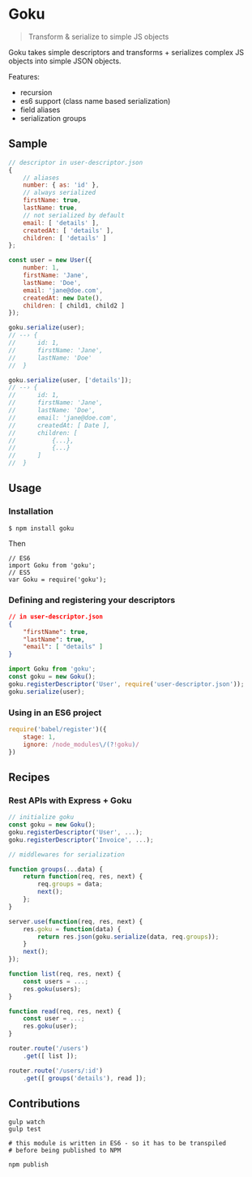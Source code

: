# Goku
> Transform & serialize to simple JS objects

Goku takes simple descriptors and transforms + serializes complex JS objects into simple JSON objects.

Features:
- recursion
- es6 support (class name based serialization)
- field aliases
- serialization groups


## Sample

```javascript
// descriptor in user-descriptor.json
{
    // aliases
    number: { as: 'id' },
    // always serialized
    firstName: true,
    lastName: true,
    // not serialized by default
    email: [ 'details' ],
    createdAt: [ 'details' ],
    children: [ 'details' ]
};

const user = new User({
    number: 1,
    firstName: 'Jane',
    lastName: 'Doe',
    email: 'jane@doe.com',
    createdAt: new Date(),
    children: [ child1, child2 ]
});

goku.serialize(user);
// --› {
//      id: 1,
//      firstName: 'Jane',
//      lastName: 'Doe'
//  }

goku.serialize(user, ['details']);
// --› {
//      id: 1,
//      firstName: 'Jane',
//      lastName: 'Doe',
//      email: 'jane@doe.com',
//      createdAt: [ Date ],
//      children: [
//          {...},
//          {...}
//      ]
//  }
```

## Usage

### Installation

```
$ npm install goku
```

Then

```
// ES6
import Goku from 'goku';
// ES5
var Goku = require('goku');
```

### Defining and registering your descriptors

```json
// in user-descriptor.json
{
    "firstName": true,
    "lastName": true,
    "email": [ "details" ]
}
```

```javascript
import Goku from 'goku';
const goku = new Goku();
goku.registerDescriptor('User', require('user-descriptor.json'));
goku.serialize(user);
```

### Using in an ES6 project

```javascript
require('babel/register')({
    stage: 1,
    ignore: /node_modules\/(?!goku)/
})
```

## Recipes

### Rest APIs with Express + Goku

```javascript
// initialize goku
const goku = new Goku();
goku.registerDescriptor('User', ...);
goku.registerDescriptor('Invoice', ...);

// middlewares for serialization

function groups(...data) {
    return function(req, res, next) {
        req.groups = data;
        next();
    };
}

server.use(function(req, res, next) {
    res.goku = function(data) {
        return res.json(goku.serialize(data, req.groups));
    }
    next();
});

function list(req, res, next) {
    const users = ...;
    res.goku(users);
}

function read(req, res, next) {
    const user = ...;
    res.goku(user);
}

router.route('/users')
    .get([ list ]);

router.route('/users/:id')
    .get([ groups('details'), read ]);
```

## Contributions

```
gulp watch
gulp test

# this module is written in ES6 - so it has to be transpiled
# before being published to NPM

npm publish
```
